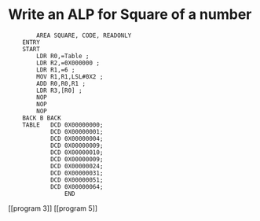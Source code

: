 # Write an ALP for Square of a number
```ASM
		AREA SQUARE, CODE, READONLY
	ENTRY
	START
		LDR R0,=Table ;
		LDR R2,=0X000000 ;
		LDR R1,=6 ;
		MOV R1,R1,LSL#0X2 ;
		ADD R0,R0,R1 ;
		LDR R3,[R0] ;
		NOP
		NOP
		NOP
	BACK B BACK
	TABLE	DCD 0X00000000;
			DCD 0X00000001;
   			DCD 0X00000004;
			DCD 0X00000009;
			DCD 0X00000010;
			DCD 0X00000009;
			DCD 0X00000024;
			DCD 0X00000031;
			DCD 0X00000051;
			DCD 0X00000064;
				END
```
[[program 3]]
[[program 5]]